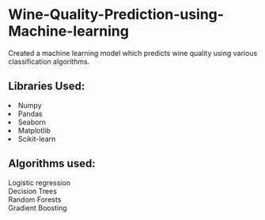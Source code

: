 # Wine-Quality-Prediction-using-Machine-learning
Created a machine learning model which predicts wine quality using various classification algorithms.
<h2> Libraries Used:</h2>
<li>Numpy</li>
<li>Pandas</li>
<li>Seaborn</li>
<li>Matplotlib</li>
<li>Scikit-learn</li>
<h2>Algorithms used:</h2>
Logistic regression <br>
Decision Trees <br>
Random Forests <br>
Gradient Boosting <br>

